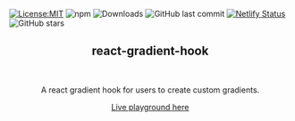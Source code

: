 [![License:MIT](https://img.shields.io/badge/License-MIT-yellow.svg)](https://opensource.org/licenses/MIT)
![npm](https://img.shields.io/npm/v/react-gradient-hook)
![Downloads](https://img.shields.io/github/downloads/peacefulotter/react-gradient-hook/total)
![GitHub last commit](https://img.shields.io/github/last-commit/peacefulotter/react-gradient-hook)
[![Netlify Status](https://api.netlify.com/api/v1/badges/48c9fde3-3471-4408-9f78-0528bc484cc1/deploy-status)](https://app.netlify.com/sites/react-gradient-hook/deploys)
![GitHub stars](https://img.shields.io/github/stars/peacefulotter/react-gradient-hook?style=social)

<div align="center">
    <h2>react-gradient-hook</h2>
  <p align="center">
    <!-- <img src="./logo.png" alt="" width="750px" /> -->
  </p>
</div>
<br />
<div>
  <p align="center">
    A react gradient hook for users to create custom gradients.  
  </p>
</div>

<div>
  <p align="center">
    <a href="https://peacefulotter.github.io/react-gradient-hook/" target="_blank">
    Live playground here
    </a>
  </p>
</div>
